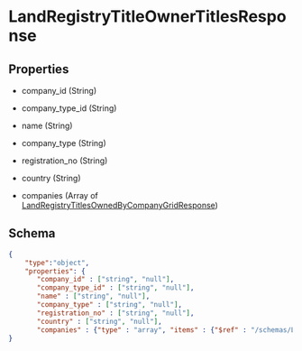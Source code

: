 # LandRegistryTitleOwnerTitlesResponse
## Properties
- company_id (String)

   
- company_type_id (String)

   
- name (String)

   
- company_type (String)

   
- registration_no (String)

   
- country (String)

   
- companies (Array of [LandRegistryTitlesOwnedByCompanyGridResponse](LandRegistryTitlesOwnedByCompanyGridResponse.md))

   

## Schema
```json
{
    "type":"object",
    "properties": {
       "company_id" : ["string", "null"],
       "company_type_id" : ["string", "null"],
       "name" : ["string", "null"],
       "company_type" : ["string", "null"],
       "registration_no" : ["string", "null"],
       "country" : ["string", "null"],
       "companies" : {"type" : "array", "items" : {"$ref" : "/schemas/LandRegistryTitlesOwnedByCompanyGrid"}
}
```


